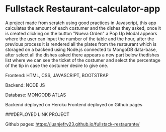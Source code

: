 # Fullstack Restaurant-calculator-app


A project made from scratch using good practices in Javascript, this app calculates the amount of each costumer and the dishes they asked, once it is created clicking on the button "Nueva Orden" a Pop Up Modal appears where the user can input the number of the table and the hour, after the previous process it is rendered all the plates from the restaurant which is storaged on a backend using Node.js connected to MongoDB data-base, after select all the dishes asked there appears a new part below thedishes list where we can see the ticket of the costumer and select the percentage of the tip in case the costumer desire to give one.

Frontend: HTML, CSS, JAVASCRIPT, BOOTSTRAP

Backend: NODE JS

Database: MONGODB ATLAS

Backend deployed on Heroku
Frontend deployed on Github pages


###DEPLOYED LINK PROJECT

Github pages: https://juanjefry23.github.io/fullstack-restaurante/
